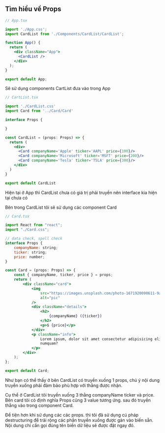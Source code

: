 ## Tìm hiểu về Props

```jsx
// App.tsx

import './App.css';
import CardList from './Components/CardList/CardList';

function App() {
  return (
    <div className="App">
      <CardList />
    </div>
  );
}

export default App;

```

Sẽ sử dụng components CartList đưa vào trong App

```jsx
// CartList.tsx

import './CardList.css'
import Card from '../Card/Card'

interface Props {

}

const CardList = (props: Props) => {
  return (
    <div>
      <Card companyName='Apple' ticker='AAPL' price={100}/>
      <Card companyName='Microsoft' ticker='MSFT' price={200}/>
      <Card companyName='Tesla' ticker='TSLA' price={300}/>
    </div>
  )
}

export default CardList

```

Hiện tại ở App thì CardList chưa có giá trị phải truyền nên interface kia hiện tại chưa có

Bên trong CardList tôi sẽ sử dụng các component Card

```jsx
// Card.tsx

import React from "react";
import "./Card.css";

// data check, spell check
interface Props {
    companyName: string;
    ticker: string;
    price: number;
}

const Card = (props: Props) => {
    const { companyName, ticker, price } = props;
    return (
        <div className="card">
            <img
                src="https://images.unsplash.com/photo-1671920090611-9a40303b52cb?w=500&auto=format&fit=crop&q=60&ixlib=rb-4.0.3&ixid=M3wxMjA3fDB8MHxlZGl0b3JpYWwtZmVlZHwzfHx8ZW58MHx8fHx8"
                alt="pic"
            />
            <div className="details">
                <h2>
                    {companyName} ({ticker})
                </h2>
                <p>$ {price}</p>
            </div>
            <p className="info">
                Lorem ipsum, dolor sit amet consectetur adipisicing elit. Nobis,
                numquam?
            </p>
        </div>
    );
};

export default Card;

```

Như bạn có thể thấy ở bên CardList có truyền xuống 1 props, chú ý nội dung truyền xuống phải đảm bảo phù hợp với thằng được nhận. 

Cụ thể ở CardList tôi truyền xuống 3 thằng companyName ticker và price. Bên card tôi có định nghĩa Props cũng 3 value tương ứng. sau đó truyền thẳng vào trong component Card.

Để tiện hơn khi sử dụng các các props. thì tôi đã sử dụng cú pháp destructuring để trải rộng các phần truyền xuống được gán vào biến sẵn. Nội dung chỉ cần gọi đúng tên biến dữ liệu sẽ được đặt ngay đó.
